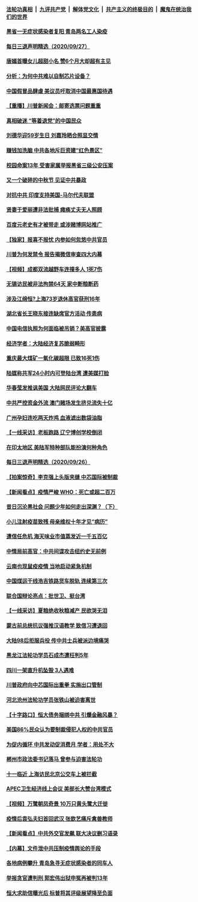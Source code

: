 

####  [法轮功真相](../../../../basic/blob/master/README.md?t=09280931) &nbsp;|&nbsp; [九评共产党](../../../../9ping.md/blob/master/README.md?t=09280931) &nbsp;|&nbsp; [解体党文化](../../../../jtdwh.md/blob/master/README.md?t=09280931)  &nbsp;|&nbsp; [共产主义的终极目的](../../../../gczydzjmd.md/blob/master/README.md?t=09280931) &nbsp;|&nbsp; [魔鬼在统治我们的世界](../../../../mgztzwmdsj.md/blob/master/README.md?t=09280931) 

#### [黑省一无症状感染者复阳 青岛两名工人染疫](../pages/nsc413/n12428913.md?t=09280931) 

#### [每日三退声明精选（2020/09/27）](../pages/nsc413/n12435063.md?t=09280931) 

#### [唐嫣首曝女儿超甜小名 赞6个月大却超有主见](../pages/nsc413/n12434593.md?t=09280931) 

#### [分析：为何中共难以自制芯片设备？](../pages/nsc413/n12434714.md?t=09280931) 

#### [中国假冒品肆虐 美议员吁取消中国最惠国待遇](../pages/nsc413/n12434824.md?t=09280931) 

#### [【重播】川普新闻会：邮寄选票问题重重](../pages/nsc413/n12434718.md?t=09280931) 

#### [真相破迷 “等着退党”的中国民众](../pages/nsc413/n12434558.md?t=09280931) 

#### [刘德华迎59岁生日 刘嘉玲晒合照显交情](../pages/nsc413/n12434488.md?t=09280931) 

#### [赚钱加洗脑 中共各地斥巨资建“红色景区”](../pages/nsc413/n12434482.md?t=09280931) 

#### [校园命案13年 受害家属举报黑省三级公安压案](../pages/nsc413/n12434195.md?t=09280931) 

#### [又一个破碎的中秋节 见证中共暴政](../pages/nsc413/n12430047.md?t=09280931) 

#### [对抗中共 印度支持美国-马尔代夫联盟](../pages/nsc413/n12434483.md?t=09280931) 

#### [贤妻于爱丽遭非法批捕 瘫痪丈夫无人照顾](../pages/nsc413/n12347676.md?t=09280931) 

#### [百度元老史有才被带走 或涉赌博网站推广](../pages/nsc413/n12434149.md?t=09280931) 

#### [【独家】报喜不报忧 内参如何忽悠中共官员](../pages/nsc413/n12423330.md?t=09280931) 

#### [川普为何发禁令 报告揭微信审查四大内幕](../pages/nsc413/n12422678.md?t=09280931) 

#### [【视频】成都双流越野车连撞多人 1死7伤](../pages/nsc413/n12429419.md?t=09280931) 

#### [无锡访民被非法拘禁64天 家中断粮断药](../pages/nsc413/n12434006.md?t=09280931) 

#### [涉及江绵恒?上海73岁退休高官获刑16年](../pages/nsc413/n12433913.md?t=09280931) 

#### [湖北省长王晓东接连缺席官方活动 传患病](../pages/nsc413/n12433882.md?t=09280931) 

#### [中国电信执照为何面临被吊销？美高官披露](../pages/nsc413/n12425243.md?t=09280931) 

#### [经济学者：大陆经济复苏脆弱畸形](../pages/nsc413/n12433864.md?t=09280931) 

#### [重庆最大煤矿一氧化碳超限 已致16死1伤](../pages/nsc413/n12433884.md?t=09280931) 

#### [陆媒称共军24小时内可登陆台湾 遭美媒打脸](../pages/nsc413/n12433788.md?t=09280931) 

#### [华春莹发推讽美国 大陆网民评论大翻车](../pages/nsc413/n12433654.md?t=09280931) 

#### [中共严控资金外流 澳门赌场发生挤兑流失十亿](../pages/nsc413/n12433560.md?t=09280931) 

#### [广州孕妇连吃两天炸鸡 血液滤出数袋油脂](../pages/nsc413/n12433719.md?t=09280931) 

#### [【一线采访】老板跑路 辽宁博创学校倒闭](../pages/nsc413/n12433440.md?t=09280931) 

#### [在印太地区 美陆军特种部队能扮演何种角色](../pages/nsc413/n12429032.md?t=09280931) 


#### [每日三退声明精选（2020/09/26）](../pages/nsc413/n12433528.md?t=09280931) 

#### [【拍案惊奇】李克强上头版夹缝 中芯国际被制裁](../pages/nsc413/n12433286.md?t=09280931) 

#### [【新闻看点】疫情严峻 WHO：死亡或超二百万](../pages/nsc413/n12433220.md?t=09280931) 

#### [昔日沉沦黑社会 问题少年如何走出深渊？（下）](../pages/nsc413/n12428703.md?t=09280931) 

#### [小儿注射疫苗致残 母亲维权十年才见“病历”](../pages/nsc413/n12433106.md?t=09280931) 

#### [遭信任危机 海天味业市值蒸发近一千五百亿](../pages/nsc413/n12433092.md?t=09280931) 

#### [中情局前高官：中共间谍攻击纽约史无前例](../pages/nsc413/n12433131.md?t=09280931) 

#### [云南也现鼠疫疫情 当地启动紧急机制](../pages/nsc413/n12433145.md?t=09280931) 

#### [中国煤运干线浩吉铁路货车脱轨 连续第三次](../pages/nsc413/n12432967.md?t=09280931) 

#### [联合国辩论亮点：批世卫、挺台湾](../pages/nsc413/n12432743.md?t=09280931) 

#### [【一线采访】夏粮绝收秋粮减产 民欲哭无泪](../pages/nsc413/n12432635.md?t=09280931) 

#### [蒙古前总统抗议强推汉语教学 致信习遭退回](../pages/nsc413/n12432673.md?t=09280931) 

#### [大陆98后拒服兵役 传中共士兵被派边境痛哭](../pages/nsc413/n12432532.md?t=09280931) 

#### [黑龙江法轮功学员石成杰遭枉判5年](../pages/nsc413/n12370861.md?t=09280931) 

#### [四川一架直升机坠毁 3人遇难](../pages/nsc413/n12432667.md?t=09280931) 

#### [川普政府向中芯国际出重拳 实施出口管制](../pages/nsc413/n12432633.md?t=09280931) 

#### [河北沧州法轮功学员张铁山被迫害离世](../pages/nsc413/n12432267.md?t=09280931) 

#### [【十字路口】恒大债务捆绑中共 引爆金融风暴？](../pages/nsc413/n12431476.md?t=09280931) 

#### [美国86%民众认为要制裁侵犯人权的中共官员](../pages/nsc413/n12432044.md?t=09280931) 

#### [为促内循环 中共发动促消费月 学者：用处不大](../pages/nsc413/n12431845.md?t=09280931) 

#### [郴州市政法委书记落马 曾参与迫害法轮功](../pages/nsc413/n12432034.md?t=09280931) 

#### [十一临近 上海访民北京公交车上被拦截](../pages/nsc413/n12432251.md?t=09280931) 

#### [APEC卫生经济线上会议 美部长大赞台湾模式](../pages/nsc413/n12432220.md?t=09280931) 

#### [【视频】万鹭朝凤奇景 10万只黄头鹭大迁徙](../pages/nsc413/n12429872.md?t=09280931) 

#### [疫情后袁弘夫妇首回武汉 张歆艺痛斥禽兽教师](../pages/nsc413/n12431323.md?t=09280931) 

#### [【新闻看点】中共外交官发飙 联大决议删习语录](../pages/nsc413/n12430820.md?t=09280931) 

#### [【内幕】文件泄中共压制疫情舆论的手段](../pages/nsc413/n12426038.md?t=09280931) 

#### [各地病例攀升 青岛急寻无症状感染者的同车人](../pages/nsc413/n12431840.md?t=09280931) 

#### [举报贪官遭判刑 郭宏伟出狱申冤再被判13年](../pages/nsc413/n12431740.md?t=09280931) 

#### [恒大求助信曝光后 标普将其评级展望降至负面](../pages/nsc413/n12431529.md?t=09280931) 

